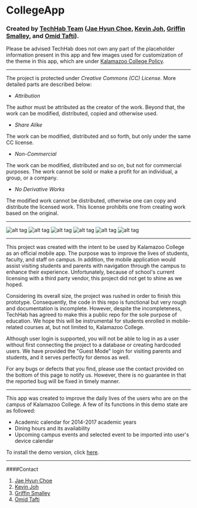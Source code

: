 # CollegeApp
### Created by [TechHab Team](http://www.techhab.com) ([Jae Hyun Choe](https://github.com/andrew00917), [Kevin Joh](https://github.com/guitarguise), [Griffin Smalley](https://github.com/gsmalley10), and [Omid Tafti](https://github.com/oat1345)).

Please be advised TechHab does not own any part of the placeholder information present in this app and few images used for customization of the theme in this app, which are under [Kalamazoo College Policy](https://reason.kzoo.edu/is/policies/).

___

The project is protected under *Creative Commons (CC) License*. More detailed parts are described below:

* *Attribution*

The author must be attributed as the creator of the work. Beyond that, the work can be modified, distributed, copied and otherwise used.
* *Share Alike*

The work can be modified, distributed and so forth, but only under the same CC license.
* *Non-Commercial*

The work can be modified, distributed and so on, but not for commercial purposes. The work cannot be sold or make a profit for an individual, a group, or a company.
* *No Derivative Works*

The modified work cannot be distributed, otherwise one can copy and distribute the licensed work. This license prohibits one from creating work based on the original.

___

![alt tag](https://cloud.githubusercontent.com/assets/8836645/7637563/d587ec66-fa3c-11e4-8059-eff79691adfc.png)
![alt tag](https://cloud.githubusercontent.com/assets/8836645/7637565/d5894110-fa3c-11e4-8d68-831a08d93426.png)
![alt tag](https://cloud.githubusercontent.com/assets/8836645/7637566/d589e70a-fa3c-11e4-85c9-57b4d196af7f.png)
![alt tag](https://cloud.githubusercontent.com/assets/8836645/7637564/d5894a48-fa3c-11e4-852f-5b99f446df00.png)
![alt tag](https://cloud.githubusercontent.com/assets/8836645/7637562/d5874f5e-fa3c-11e4-9fb9-d9fde5bcd34c.png)
![alt tag](https://cloud.githubusercontent.com/assets/8836645/7637567/d5913852-fa3c-11e4-8948-95f9571f8216.png)

___

This project was created with the intent to be used by Kalamazoo College as an official mobile app. The purpose was to improve the lives of students, faculty, and staff on campus. In addition, the mobile application would assist visiting students and parents with navigation through the campus to enhance their experience. Unfortunately, because of school's current licensing with a third party vendor, this project did not get to shine as we hoped.

Considering its overall size, the project was rushed in order to finish this prototype. Consequently, the code in this repo is functional but very rough and documentation is incomplete. However, despite the incompleteness, TechHab has agreed to make this a public repo for the sole purpose of education. We hope this will be instrumental for students enrolled in mobile-related courses at, but not limited to, Kalamazoo College.

Although user login is supported, you will not be able to log in as a user without first connecting the project to a database or creating hardcoded users. We have provided the "Guest Mode" login for visiting parents and students, and it serves perfectly for demos as well.

For any bugs or defects that you find, please use the contact provided on the bottom of this page to notify us. However, there is no guarantee in that the reported bug will be fixed in timely manner.

___

This app was created to improve the daily lives of the users who are on the campus of Kalamazoo College. A few of its functions in this demo state are as followed:

* Academic calendar for 2014-2017 academic years
* Dining hours and its availability
* Upcoming campus events and selected event to be imported into user's device calendar

To install the demo version, click [here](http://www.techhab.com/download/collegeapp/collegeapp-demo-release.apk).

___

####Contact

1. [Jae Hyun Choe](jaehyun00917@gmail.com)
2. [Kevin Joh](guitarguise@gmail.com)
3. [Griffin Smalley](griffin.smalley@gmail.com)
4. [Omid Tafti](oat1345@gmail.com)
